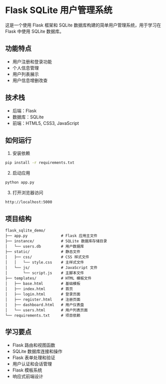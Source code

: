 # Flask SQLite 用户管理系统

这是一个使用 Flask 框架和 SQLite 数据库构建的简单用户管理系统，用于学习在 Flask 中使用 SQLite 数据库。

## 功能特点

- 用户注册和登录功能
- 个人信息管理
- 用户列表展示
- 用户信息增删改查

## 技术栈

- 后端：Flask
- 数据库：SQLite
- 前端：HTML5, CSS3, JavaScript

## 如何运行

1. 安装依赖

```bash
pip install -r requirements.txt
```

2. 启动应用

```bash
python app.py
```

3. 打开浏览器访问

```
http://localhost:5000
```

## 项目结构

```
flask_sqlite_demo/
├── app.py               # Flask 应用主文件
├── instance/            # SQLite 数据库存储目录
│   └── users.db         # 用户数据库
├── static/              # 静态文件
│   ├── css/             # CSS 样式文件
│   │   └── style.css    # 主样式文件
│   └── js/              # JavaScript 文件
│       └── script.js    # 主脚本文件
├── templates/           # HTML 模板文件
│   ├── base.html        # 基础模板
│   ├── index.html       # 首页
│   ├── login.html       # 登录页面
│   ├── register.html    # 注册页面
│   ├── dashboard.html   # 用户仪表盘
│   └── users.html       # 用户列表页面
└── requirements.txt     # 项目依赖
```

## 学习要点

- Flask 路由和视图函数
- SQLite 数据库连接和操作
- Flask 表单处理和验证
- 用户认证和会话管理
- Flask 模板系统
- 响应式前端设计 